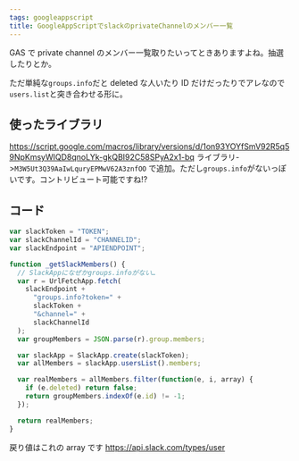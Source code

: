```yaml
---
tags: googleappscript
title: GoogleAppScriptでslackのprivateChannelのメンバー一覧
---
```


GAS で private channel のメンバー一覧取りたいってときありますよね。抽選したりとか。

ただ単純な`groups.info`だと deleted な人いたり ID だけだったりでアレなので`users.list`と突き合わせる形に。

## 使ったライブラリ

https://script.google.com/macros/library/versions/d/1on93YOYfSmV92R5q59NpKmsyWIQD8qnoLYk-gkQBI92C58SPyA2x1-bq
ライブラリ->`M3W5Ut3Q39AaIwLquryEPMwV62A3znfOO`
で追加。ただし`groups.info`がないっぽいです。コントリビュート可能ですね!?

## コード

```js
var slackToken = "TOKEN";
var slackChannelId = "CHANNELID";
var slackEndpoint = "APIENDPOINT";

function _getSlackMembers() {
  // SlackAppになぜかgroups.infoがない…
  var r = UrlFetchApp.fetch(
    slackEndpoint +
      "groups.info?token=" +
      slackToken +
      "&channel=" +
      slackChannelId
  );
  var groupMembers = JSON.parse(r).group.members;

  var slackApp = SlackApp.create(slackToken);
  var allMembers = slackApp.usersList().members;

  var realMembers = allMembers.filter(function(e, i, array) {
    if (e.deleted) return false;
    return groupMembers.indexOf(e.id) != -1;
  });

  return realMembers;
}
```

戻り値はこれの array です
https://api.slack.com/types/user
